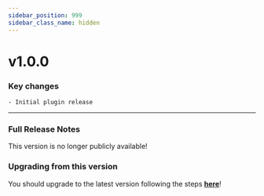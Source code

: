 ```yaml
---
sidebar_position: 999
sidebar_class_name: hidden
---
```


# v1.0.0

### Key changes

```
- Initial plugin release
```

---

### Full Release Notes
This version is no longer publicly available!

### Upgrading from this version
You should upgrade to the latest version following the steps **[here](../pvdc/migrating/1.0.0-1.1.0.md)**!